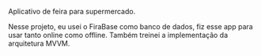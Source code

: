 Aplicativo de feira para supermercado.

Nesse projeto, eu usei o FiraBase como banco de dados, fiz esse app para usar tanto online como offline. Também treinei a implementação da arquitetura MVVM.

